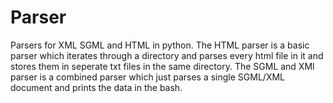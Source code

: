 # Parser
Parsers for XML SGML and HTML in python. 
The HTML parser is a basic parser which iterates through a directory and parses every html file in it and stores them in seperate txt files in the same directory.
The SGML and XMl parser is a combined parser which just parses a single SGML/XML document and prints the data in the bash.
